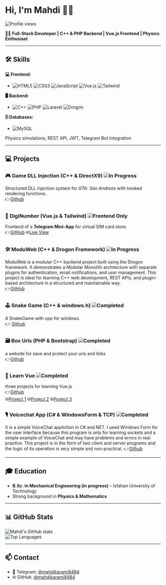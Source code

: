 # Hi, I'm Mahdi 👋🤫

![Profile views](https://komarev.com/ghpvc/?username=mahdikarami8484&color=green)

👨‍💻 **Full-Stack Developer | C++ & PHP Backend | Vue.js Frontend | Physics Enthusiast**

---

## 🛠️ Skills

**💻 Frontend:**  
-  ![HTML5](https://img.shields.io/badge/HTML5-E34F26?style=flat&logo=html5&logoColor=white) 
![CSS3](https://img.shields.io/badge/CSS3-1572B6?style=flat&logo=css3&logoColor=white) 
![JavaScript](https://img.shields.io/badge/JS-F7DF1E?style=flat&logo=javascript&logoColor=black) 
![Vue.js](https://img.shields.io/badge/Vue.js-35495E?style=flat&logo=vue.js&logoColor=4FC08D) 
![Tailwind](https://img.shields.io/badge/Tailwind-06B6D4?style=flat&logo=tailwindcss&logoColor=white)

**🖥️ Backend:**  
-  ![C++](https://img.shields.io/badge/C++-00599C?style=flat&logo=c%2B%2B&logoColor=white) 
![PHP](https://img.shields.io/badge/PHP-777BB4?style=flat&logo=php&logoColor=white) 
![Laravel](https://img.shields.io/badge/Laravel-F05340?style=flat&logo=laravel&logoColor=white) 
![Drogon](https://img.shields.io/badge/Drogon-fff?style=flat&logo=redragon&logoColor=black)  

**🗄️ Databases:**  
-  ![MySQL](https://img.shields.io/badge/MySQL-4479A1?style=flat&logo=mysql&logoColor=white) 


Physics simulations, REST API, JWT, Telegram Bot integration

---

## 💻 Projects

### 🎮 **Game DLL Injection (C++ & DirectX9)** ![In Progress](https://img.shields.io/badge/Status-In%20Progress-yellow)
Structured DLL injection system for *GTA: San Andreas* with hooked rendering functions.  
👉[Github](https://github.com/mahdikarami8484/DoomDLL)

## 

### 📱 **DigiNumber (Vue.js & Tailwind)** ![Frontend Only](https://img.shields.io/badge/Info-Frontend%20Only-blue)    
Frontend of a **Telegram Mini-App** for virtual SIM card store.  
👉[GitHub](https://github.com/mahdikarami8484/diginumber)
🌐[Live View](https://mahdikarami8484.github.io/diginumber/front-end/build)

## 

### 🛠️ **ModuWeb (C++ & Drogon Framework)** ![In Progress](https://img.shields.io/badge/Status-In%20Progress-yellow)
ModuWeb is a modular C++ backend project built using the Drogon framework. It demonstrates a Modular Monolith architecture with separate plugins for authentication, email notifications, and user management. This project is ideal for learning C++ web development, REST APIs, and plugin-based architecture in a structured and maintainable way.   
👉[GitHub](https://github.com/mahdikarami8484/ModuWeb)

## 

### 🕹️ **Snake Game (C++ & windows.h)** ![Completed](https://img.shields.io/badge/Status-Completed-green)
A SnakeGame with cpp for windows.  
👉 [Github](https://github.com/mahdikarami8484/SnakeGame)

## 

### 🗃️ **Box Urls (PHP & Bootstrap)** ![Completed](https://img.shields.io/badge/Status-Completed-green)
a website for save and protect your urls and links  
👉[Github](https://github.com/mahdikarami8484/Box-Urls)

## 

### 📖 **Learn Vue** ![Completed](https://img.shields.io/badge/Status-Completed-green)
three projects for learning Vue.js  
👉[Github](https://github.com/mahdikarami8484/learn-vue)  
🌐[Project 1](https://mahdikarami8484.github.io/learn-vue/project1) 
🌐[Project 2](https://mahdikarami8484.github.io/learn-vue/project2) 
🌐[Project 3](https://mahdikarami8484.github.io/learn-vue/project3) 

##

### 🎙️ **Voicechat App (C# & WindowsForm & TCP)** ![Completed](https://img.shields.io/badge/Status-Completed-green)  
It is a simple VoiceChat appliction in C# and NET.
I used Windows Form for the user interface because this program is only for learning sockets and a simple example of VoiceChat and may have problems and errors in real practice.
This project is in the form of two client and server programs and the logic of its operation is very simple and non-practical.
👉[Github](https://github.com/mahdikarami8484/VoicechatApp)

---

## 🎓 Education
- **B.Sc. in Mechanical Engineering (in progress)** – Isfahan University of Technology  
- Strong background in **Physics & Mathematics**  

---

## 📊 GitHub Stats
![Mahdi's GitHub stats](https://github-readme-stats.vercel.app/api?username=mahdikarami8484&show_icons=true&theme=dark)  
![Top Languages](https://github-readme-stats.vercel.app/api/top-langs/?username=mahdikarami8484&layout=compact&theme=dark)

---

## 📫 Contact
- 📧 Telegram: [@mahdikarami8484](https://t.me/mahdikarami8484)  
- 🌐 GitHub: [@mahdikarami8484](https://github.com/mahdikarami8484)
